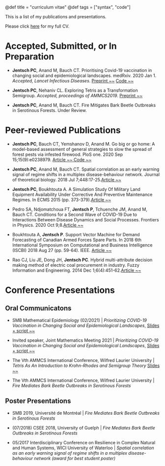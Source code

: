   
@def title = "curriculum vitae"
@def tags = ["syntax", "code"]

This is a list of my publications and presentations. 

Please click [here](/assets/cv.pdf) for my full CV.



# Accepted, Submitted, or In Preparation

-   **Jentsch PC**, Anand M, Bauch CT. Prioritising Covid-19 vaccination
    in changing social and epidemiological landscapes. medRxiv. 2020
    Jan 1. *Accepted, Lancet Infectious Diseases*. [Preprint ~~~<i class="fas fa-file-pdf"></i>~~~](https://www.medrxiv.org/content/10.1101/2020.09.25.20201889v2) [ Code ~~~<i class="fab fa-gitlab"></i>~~~](https://git.uwaterloo.ca/pjentsch/prioritizing-covid-19-vaccination-in-changing-social-and-epidemiological-landscapes)

-   **Jentsch PC**, Nehaniv CL. Exploring Tetris as a Transformation
    Semigroup. *Accepted, proceedings of AMMCS2019*. [Preprint ~~~<i class="fas fa-file-pdf"></i>~~~](https://arxiv.org/abs/2004.09022)

-   **Jentsch PC**, Anand M, Bauch CT. Fire Mitigates Bark Beetle
    Outbreaks in Serotinous Forests. Under Review.



# Peer-reviewed Publications

-   **Jentsch PC**, Bauch CT, Yemshanov D, Anand M. Go big or go home: A
    model-based assessment of general strategies to slow the spread of
    forest pests via infested firewood. PloS one. 2020 Sep
    15;15(9):e0238979. [Article ~~~<i class="fas fa-file-pdf"></i>~~~](https://journals.plos.org/plosone/article/file?id=10.1371/journal.pone.0238979&type=printable)[ Code  ~~~<i class="fab fa-gitlab"></i>~~~](https://git.uwaterloo.ca/pjentsch/plos_firewood_model)

-   **Jentsch PC**, Anand M, Bauch CT. Spatial correlation as an early
    warning signal of regime shifts in a multiplex disease-behaviour
    network. Journal of theoretical biology. 2018 Jul 7;448:17-25.[Article ~~~<i class="fas fa-file-pdf"></i>~~~](https://www.sciencedirect.com/science/article/pii/S0022519318301401/pdfft?casa_token=_P0EHpfmy8oAAAAA:UszlxmNMLPSSMHDeqgBBFp32mFejlzCFYFCXnNoDX_i_1ywK4FnbnjLzUW19Cn9nsk11jUwTIQ&md5=f3f02ce434519db6174965305c0f647c&pid=1-s2.0-S0022519318301401-main.pdf)


-   **Jentsch PC**, Boukhtouta A. A Simulation Study Of Military Land
    Equipment Availability Under Corrective And Preventive Maintenance
    Regimes. In ECMS 2015 (pp. 373-379).[Article ~~~<i class="fas fa-file-pdf"></i>~~~](https://pdfs.semanticscholar.org/3a30/3602f00b5f57f0079a52ffe7aae6c70facad.pdf)

-   Pedro SA, Ndjomatchoua FT, **Jentsch P**, Tchuenche JM, Anand M,
    Bauch CT. Conditions for a Second Wave of COVID-19 Due to
    Interactions Between Disease Dynamics and Social Processes.
    Frontiers in Physics. 2020 Oct 9;8.[Article ~~~<i class="fas fa-link"></i>~~~](https://www.frontiersin.org/articles/10.3389/fphy.2020.574514/full)

-   Boukhtouta A, **Jentsch P**. Support Vector Machine for Demand
    Forecasting of Canadian Armed Forces Spare Parts. In 2018 6th
    International Symposium on Computational and Business Intelligence
    (ISCBI) 2018 Aug 27 (pp. 59-64). IEEE. [Article ~~~<i class="fas fa-link"></i>~~~](https://ieeexplore.ieee.org/document/8638292)


-   Rao CJ, Liu JE, Dong JH, **Jentsch PC**. Hybrid multi-attribute
    decision making method of electric coal procurement in industry.
    Fuzzy Information and Engineering. 2014 Dec 1;6(4):451-62.[Article ~~~<i class="fas fa-link"></i>~~~](https://www.sciencedirect.com/science/article/pii/S1616865815000059)


# Conference Presentations

## Oral Communicatons

-  SMB Mathematical Epidemiology (02/2021) | *Prioritizing COVID-19 Vaccination in Changing Social and Epidemiological Landscapes*,  [Slides + script ~~~<i class="fab fa-gitlab"></i>~~~](https://git.uwaterloo.ca/pjentsch/smb_epi_talk)

-  Invited speaker, Joint Mathematics Meeting 2021 | *Prioritizing COVID-19 Vaccination in Changing Social and Epidemiological Landscapes*, [Slides + script ~~~<i class="fab fa-gitlab"></i>~~~](https://git.uwaterloo.ca/pjentsch/prioritizing-covid-19-vaccination-slides)


-  The Vth AMMCS International Conference, Wilfred Laurier University | *Tetris As An Introduction to Krohn-Rhodes and Semigroup Theory* [Slides ~~~<i class="fas fa-file-pdf"></i>~~~](/assets/tetris_kr.pdf)

-  The Vth AMMCS International Conference, Wilfred Laurier University | *Fire Mediates Bark Beetle Outbreaks in Serotinous Forests*

## Poster Presentations 
-  SMB 2019, Université de Montréal | *Fire Mediates Bark Beetle Outbreaks in Serotinous Forests*

-  (07/2018)   CSEE 2018, University of Guelph | *Fire Mediates Bark Beetle Outbreaks in Serotinous Forests*

-  05/2017   Interdisciplinary Conference on Resilience in Complex Natural and Human Systems, WICI University 
  of Waterloo | *Spatial correlation as an early warning signal of regime shifts in a multiplex disease-behaviour network (award for best student poster)*
